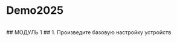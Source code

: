 # Demo2025
<p align="center">
  <img src=""/>
</p>
## МОДУЛЬ 1
## 1. Произведите базовую настройку устройств 
